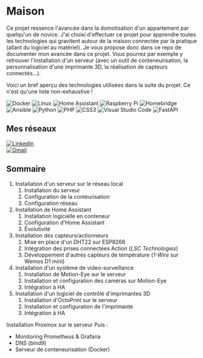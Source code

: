# Maison
Ce projet ressence l'avancée dans la domotisation d'un appartement par quelqu'un de novice. J'ai choisi d'effectuer ce projet pour apprendre toutes les technologies qui gravitent autour de la maison connectée par la pratique (allant du logiciel au matériel). Je vous propose donc dans ce repo de documenter mon avancée dans ce projet. Vous pourrez par exemple y retrouver l'installation d'un serveur (avec un outil de conteneurisation, la personnalisation d'une imprimante 3D, la réalisation de capteurs connectés...).


Voici un bref aperçu des technologies utilisées dans la suite du projet. Ce n'est qu'une liste non-exhaustive !

![Docker](https://img.shields.io/badge/docker-%230db7ed.svg?style=for-the-badge&logo=docker&logoColor=white)
![Linux](https://img.shields.io/badge/Linux-FCC624?style=for-the-badge&logo=linux&logoColor=black)
![Home Assistant](https://img.shields.io/badge/home%20assistant-%2341BDF5.svg?style=for-the-badge&logo=home-assistant&logoColor=white)
![Raspberry Pi](https://img.shields.io/badge/-RaspberryPi-C51A4A?style=for-the-badge&logo=Raspberry-Pi)
![Homebridge](https://img.shields.io/badge/homebridge-%23491F59.svg?style=for-the-badge&logo=homebridge&logoColor=white)
![Ansible](https://img.shields.io/badge/ansible-%231A1918.svg?style=for-the-badge&logo=ansible&logoColor=white)
![Python](https://img.shields.io/badge/python-3670A0?style=for-the-badge&logo=python&logoColor=ffdd54)
![PHP](https://img.shields.io/badge/php-%23777BB4.svg?style=for-the-badge&logo=php&logoColor=white)
![CSS3](https://img.shields.io/badge/css3-%231572B6.svg?style=for-the-badge&logo=css3&logoColor=white)
![Visual Studio Code](https://img.shields.io/badge/Visual%20Studio%20Code-0078d7.svg?style=for-the-badge&logo=visual-studio-code&logoColor=white)
![FastAPI](https://img.shields.io/badge/FastAPI-005571?style=for-the-badge&logo=fastapi)

## Mes réseaux
[![LinkedIn](https://img.shields.io/badge/linkedin-%230077B5.svg?style=for-the-badge&logo=linkedin&logoColor=white)](https://www.linkedin.com/in/pierre-jezegou/)\
[![Gmail](https://img.shields.io/badge/Gmail-D14836?style=for-the-badge&logo=gmail&logoColor=white)](mailto:pierre.jezegou@centrale.centralelille.fr)
<!-- [![Instagram](https://img.shields.io/badge/Instagram-%23E4405F.svg?style=for-the-badge&logo=Instagram&logoColor=white)](https://www.instagram.com/pierre.grrrrr/)\ -->

## Sommaire
1) Installation d'un serveur sur le réseau local
    1) Installation du serveur
    2) Configuration de la conteurisation
    3) Configuration réseau
2) Installation de Home Assistant
    1) Installation logicielle en conteneur
    2) Configuration d'Home Assistant
    3) Évolutivité
3) Installation des capteurs/actionneurs
    1) Mise en place d'un DHT22 sur ESP8266
    2) Intégration des prises connectées Action (*LSC Technologies*)
    3) Développement d'autres capteurs de température (*1-Wire* sur Wemos D1 mini)
4) Installation d'un système de video-surveillance
    1) Installation de Motion-Eye sur le serveur
    2) Installation et configuration des caméras sur Motion-Eye
    3) Intégration à HA
5) Installation d'un logiciel de contrôle d'imprimantes 3D
    1) Installation d'OctoPrint sur le serveur
    2) Installation et configuration de l'imprimante
    3) Intégration à HA




Installation Proxmox sur le serveur
Puis :
- Monitoring Prometheus & Grafana
- DNS (bind9)
- Serveur de conteneurisation (Docker)


